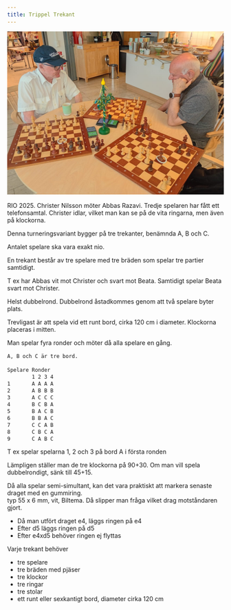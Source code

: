 ```yaml
---
title: Trippel Trekant
---
```


![](trekant.JPG)

RIO 2025. Christer Nilsson möter Abbas Razavi. Tredje spelaren har fått ett telefonsamtal.
Christer idlar, vilket man kan se på de vita ringarna, men även på klockorna.

Denna turneringsvariant bygger på tre trekanter, benämnda A, B och C.

Antalet spelare ska vara exakt nio.

En trekant består av tre spelare med tre bräden som spelar tre partier samtidigt.

T ex har Abbas vit mot Christer och svart mot Beata. Samtidigt spelar Beata svart mot Christer.

Helst dubbelrond. Dubbelrond åstadkommes genom att två spelare byter plats.

Trevligast är att spela vid ett runt bord, cirka 120 cm i diameter. Klockorna placeras i mitten.

Man spelar fyra ronder och möter då alla spelare en gång.

```
A, B och C är tre bord.

Spelare Ronder
        1 2 3 4
1       A A A A
2       A B B B
3       A C C C
4       B C B A
5       B A C B
6       B B A C
7       C C A B
8       C B C A
9       C A B C
```

T ex spelar spelarna 1, 2 och 3 på bord A i första ronden

Lämpligen ställer man de tre klockorna på 90+30.
Om man vill spela dubbelrondigt, sänk till 45+15. 

Då alla spelar semi-simultant, kan det vara praktiskt att markera senaste draget med en gummiring.  
typ 55 x 6 mm, vit, Biltema. Då slipper man fråga vilket drag motståndaren gjort.
* Då man utfört draget e4, läggs ringen på e4
* Efter d5 läggs ringen på d5
* Efter e4xd5 behöver ringen ej flyttas

Varje trekant behöver
* tre spelare
* tre bräden med pjäser
* tre klockor
* tre ringar
* tre stolar
* ett runt eller sexkantigt bord, diameter cirka 120 cm

